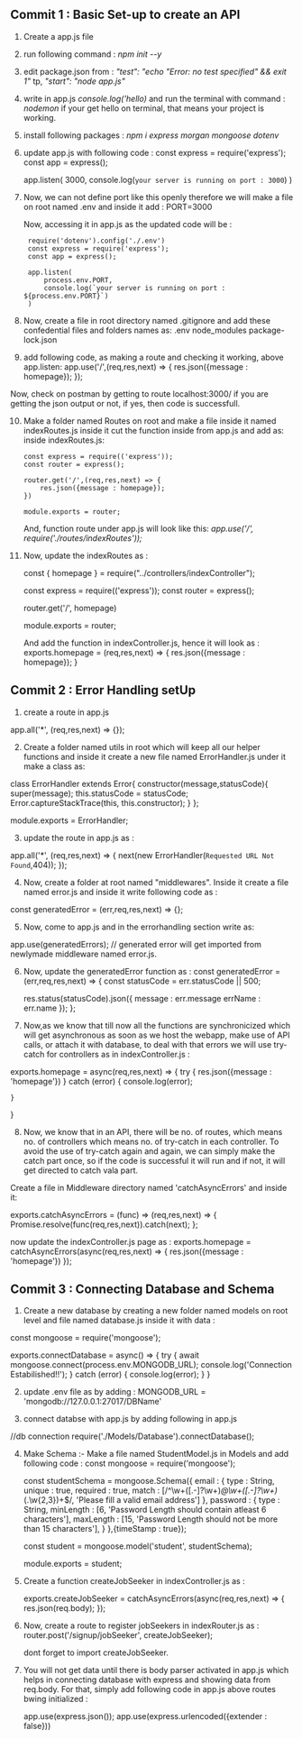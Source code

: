 ## Commit 1 : Basic Set-up to create an API

1. Create a app.js file

2. run following command : *npm init --y*

3. edit package.json from :
    *"test": "echo \"Error: no test specified\" && exit 1"* tp,
    *"start": "node app.js"*

4. write in app.js *console.log('hello)* and run the terminal with command : *nodemon*
if your get hello on terminal, that means your project is working.

5. install following packages : 
    *npm i express morgan mongoose dotenv*

6. update app.js with following code :
    const express = require('express');
    const app = express();

    app.listen(
        3000,
        console.log(`your server is running on port : 3000`)
    )

7. Now, we can not define port like this openly therefore we will make a file on root named .env and inside it add : 
    PORT=3000

    Now, accessing it in app.js as the updated code will be : 

        require('dotenv').config('./.env')
        const express = require('express');
        const app = express();

        app.listen(
            process.env.PORT,
            console.log(`your server is running on port : ${process.env.PORT}`)
        )

8. Now, create a file in root directory named .gitignore and add these confedential files and folders names as:
    .env
    node_modules
    package-lock.json

9. add following code, as making a route and checking it working, above app.listen:
    app.use('/',(req,res,next) => {
        res.json({message : homepage});
    });

Now, check on postman by getting to route localhost:3000/ if you are getting the json output or not, if yes, then code is successfull.

10. Make a folder named Routes on root and make a file inside it named indexRoutes.js inside it cut the function inside from app.js and add as:
    inside indexRoutes.js:

        const express = require(('express'));
        const router = express();

        router.get('/',(req,res,next) => {
            res.json({message : homepage});
        })

        module.exports = router;

    And, function route under app.js will look like this:
        *app.use('/', require('./routes/indexRoutes'));*

11. Now, update the indexRoutes as :

    const { homepage } = require("../controllers/indexController");

    const express = require(('express'));
    const router = express();

    router.get('/', homepage)

    module.exports = router;

    And add the function in indexController.js, hence it will look as :
        exports.homepage = (req,res,next) => {
            res.json({message : homepage});
        }   


## Commit 2 : Error Handling setUp


1. create a route in app.js

app.all('*', (req,res,next) => {});

2. Create a folder named utils in root which will keep all our helper functions and inside it create a new file named ErrorHandler.js under it make a class as:

class ErrorHandler extends Error{
    constructor(message,statusCode){
        super(message);
        this.statusCode = statusCode;
        Error.captureStackTrace(this, this.constructor);
    }
};

module.exports = ErrorHandler;

3. update the route in app.js as :

app.all('*', (req,res,next) => {
    next(new ErrorHandler(`Requested URL Not Found`,404));
});

4. Now, create a folder at root named "middlewares".
Inside it create a file named error.js and inside it write following code as :

const generatedError = (err,req,res,next) => {};

5. Now, come to app.js and in the errorhandling section write as:

app.use(generatedErrors);   // generated error will get imported from newlymade middleware named error.js.

6. Now, update the generatedError function as :
const generatedError = (err,req,res,next) => {
    const statusCode = err.statusCode || 500;

    res.status(statusCode).json({
        message : err.message
        errName : err.name
    });
};

7. Now,as we know that till now all the functions are synchronicized which will get asynchronous as soon as we host the webapp, make use of API calls, or attach it with database, to deal with that errors we will use try-catch for controllers as in indexController.js :

exports.homepage = async(req,res,next) => {
    try {
        res.json({message : 'homepage'})
    } catch (error) {
        console.log(error);
        
    }
}


8. Now, we know that in an API, there will be no. of routes, which means no. of controllers which means no. of try-catch in each controller.
To avoid the use of try-catch again and again, we can simply make the catch part once, so if the code is successful it will run and if not, it will get directed to catch vala part.

Create a file in Middleware directory named 'catchAsyncErrors' and inside it:

exports.catchAsyncErrors = (func) => (req,res,next) => {
    Promise.resolve(func(req,res,next)).catch(next);
};

now update the indexController.js page as :
exports.homepage = catchAsyncErrors(async(req,res,next) => {
        res.json({message : 'homepage'})
});

## Commit 3 : Connecting Database and Schema

1. Create a new database by creating a new folder named models on root level and file named database.js inside it with data : 

const mongoose = require('mongoose');

exports.connectDatabase = async() => {
    try {
        await mongoose.connect(process.env.MONGODB_URL);
        console.log('Connection Estabilished!!');
    } catch (error) {
        console.log(error);
    }
}

2. update .env file as by adding : 
MONGODB_URL = 'mongodb://127.0.0.1:27017/DBName'

3. connect databse with app.js by adding following in app.js

//db connection
require('./Models/Database').connectDatabase();

4. Make Schema :- 
    Make a file named StudentModel.js in Models and add following code :
    const mongoose = require('mongoose');

    const studentSchema = mongoose.Schema({
        email : {
            type : String,
            unique : true,
            required : true,
            match : [/^\w+([\.-]?\w+)*@\w+([\.-]?\w+)*(\.\w{2,3})+$/, 'Please fill a valid email address']
        },
        password : {
            type : String,
            minLength : [6, 'Password Length should contain atleast 6 characters'],
            maxLength : [15, 'Password Length should not be more than 15 characters'],
        }
    },{timeStamp : true});

    const student = mongoose.model('student', studentSchema);

    module.exports =  student;

5. Create a function createJobSeeker in indexController.js as : 

    exports.createJobSeeker = catchAsyncErrors(async(req,res,next) => {
        res.json(req.body);
    });

6. Now, create a route to register jobSeekers in indexRouter.js as :
    router.post('/signup/jobSeeker', createJobSeeker);

    dont forget to import createJobSeeker.

7. You will not get data until there is body parser activated in app.js which helps in connecting database with express and showing data from req.body. 
For that, simply add following code in app.js above routes bwing initialized :

    app.use(express.json());
    app.use(express.urlencoded({extender : false}))

